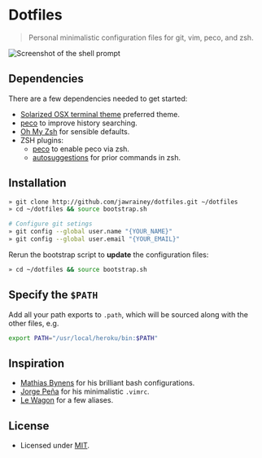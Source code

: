 # Dotfiles

> Personal minimalistic configuration files for git, vim, peco, and zsh.

![Screenshot of the shell prompt](https://i.imgur.com/Zqktjgb.png)

## Dependencies

There are a few dependencies needed to get started:

- [Solarized OSX terminal theme](https://github.com/tomislav/osx-terminal.app-colors-solarized) preferred theme.
- [peco](https://github.com/peco/peco#macos-homebrew-scarf) to improve history searching.
- [Oh My Zsh](https://github.com/ohmyzsh/ohmyzsh) for sensible defaults.
- ZSH plugins:
  - [peco](https://github.com/jimeh/zsh-peco-history#oh-my-zsh) to enable peco via zsh.
  - [autosuggestions](https://github.com/zsh-users/zsh-autosuggestions/blob/master/INSTALL.md#oh-my-zsh) for prior commands in zsh.

## Installation

``` bash
» git clone http://github.com/jawrainey/dotfiles.git ~/dotfiles
» cd ~/dotfiles && source bootstrap.sh

# Configure git setings
» git config --global user.name "{YOUR_NAME}"
» git config --global user.email "{YOUR_EMAIL}"
```

Rerun the bootstrap script to **update** the configuration files:

``` bash
» cd ~/dotfiles && source bootstrap.sh
```

## Specify the `$PATH`

Add all your path exports to `.path`, which will be sourced along with the other files, e.g.

``` bash
export PATH="/usr/local/heroku/bin:$PATH"
```

## Inspiration

- [Mathias Bynens](https://github.com/mathiasbynens/dotfiles) for his brilliant bash configurations.
- [Jorge Peña](https://github.com/blaenk/dots) for his minimalistic `.vimrc`.
- [Le Wagon](https://github.com/lewagon/dotfiles) for a few aliases.

## License

- Licensed under [MIT](https://github.com/jawrainey/dotfiles/blob/master/LICENSE.txt).
